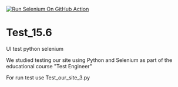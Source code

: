 [![Run Selenium On GitHub Action](https://github.com/VeraKuzn/Test_15.6/actions/workflows/Selenium-Action_Template.yaml/badge.svg)](https://github.com/VeraKuzn/Test_15.6/actions/workflows/Selenium-Action_Template.yaml)
# Test_15.6
UI test python selenium

We studied testing our site using Python and Selenium as part of the educational course "Test Engineer"

For run test use Test_our_site_3.py
